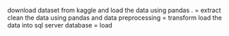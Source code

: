 download dataset from kaggle and load the data using pandas . = extract
clean the data using pandas and data preprocessing = transform
load the data into sql server database = load
